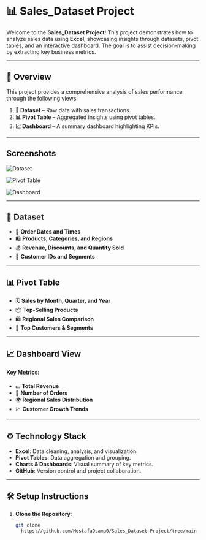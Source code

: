 # 📊 **Sales_Dataset Project**  

Welcome to the **Sales_Dataset Project**! This project demonstrates how to analyze sales data using **Excel**, showcasing insights through datasets, pivot tables, and an interactive dashboard. The goal is to assist decision-making by extracting key business metrics.  

---

## 📝 **Overview**  

This project provides a comprehensive analysis of sales performance through the following views:  
1. **📁 Dataset** – Raw data with sales transactions.  
2. **📊 Pivot Table** – Aggregated insights using pivot tables.  
3. **📈 Dashboard** – A summary dashboard highlighting KPIs.  

---
## **Screenshots**
![Dataset](https://github.com/YOUR_USERNAME/YOUR_REPO/blob/main/Images/dataset_view.png)  

![Pivot Table](https://github.com/YOUR_USERNAME/YOUR_REPO/blob/main/Images/pivot_view.png)  

![Dashboard](https://github.com/YOUR_USERNAME/YOUR_REPO/blob/main/Images/dashboard_view.png)  

---
## **📁 Dataset** 

- 📅 **Order Dates and Times**  
- 🛍️ **Products, Categories, and Regions**  
- 💰 **Revenue, Discounts, and Quantity Sold**  
- 👥 **Customer IDs and Segments**  


---

## **📊 Pivot Table**  

- 🗓️ **Sales by Month, Quarter, and Year**  
- 📦 **Top-Selling Products**  
- 🛍️ **Regional Sales Comparison**  
- 🏅 **Top Customers & Segments**  

---

## **📈 Dashboard View**  

#### **Key Metrics**:  
- 💵 **Total Revenue**  
- 🧾 **Number of Orders**  
- 🌍 **Regional Sales Distribution**  
- 📈 **Customer Growth Trends**  

---

## ⚙️ **Technology Stack**  
- **Excel**: Data cleaning, analysis, and visualization.  
- **Pivot Tables**: Data aggregation and grouping.  
- **Charts & Dashboards**: Visual summary of key metrics.  
- **GitHub**: Version control and project collaboration.  

---

## 🛠️ **Setup Instructions**  
1. **Clone the Repository**:  
   ```bash
   git clone
     https://github.com/MostafaOsama0/Sales_Dataset-Project/tree/main
